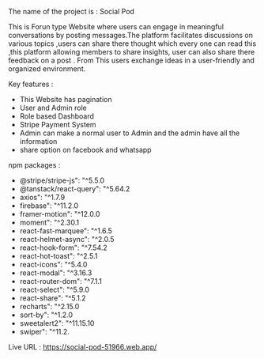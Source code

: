 The name of the project is : Social Pod

This is Forun type Website where users can engage in meaningful conversations by posting messages.The platform facilitates discussions on various topics ,users can share there thought which every one can read this ,this platform allowing members to share insights,
user can also share there feedback on a post .
From This users exchange ideas in a user-friendly and organized environment.

Key features : 
- This Website has pagination
- User and Admin role 
- Role based Dashboard
- Stripe Payment System
- Admin can make a normal user to Admin and the admin have all the information
- share option on facebook and whatsapp

npm packages :
- @stripe/stripe-js": "^5.5.0
- @tanstack/react-query": "^5.64.2
- axios": "^1.7.9
- firebase": "^11.2.0
- framer-motion": "^12.0.0
- moment": "^2.30.1
- react-fast-marquee": "^1.6.5
- react-helmet-async": "^2.0.5
- react-hook-form": "^7.54.2
- react-hot-toast": "^2.5.1
- react-icons": "^5.4.0
- react-modal": "^3.16.3
- react-router-dom": "^7.1.1
- react-select": "^5.9.0
- react-share": "^5.1.2
- recharts": "^2.15.0
- sort-by": "^1.2.0
- sweetalert2": "^11.15.10
- swiper": "^11.2.

Live URL : https://social-pod-51966.web.app/